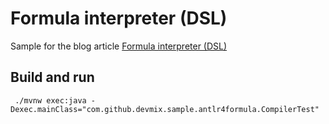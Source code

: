 # Formula interpreter (DSL)

Sample for the blog
article [Formula interpreter (DSL)](https://tekblueprint.org/blog/dev/guide-antlr4-formula/)

## Build and run

` ./mvnw exec:java -Dexec.mainClass="com.github.devmix.sample.antlr4formula.CompilerTest"`

